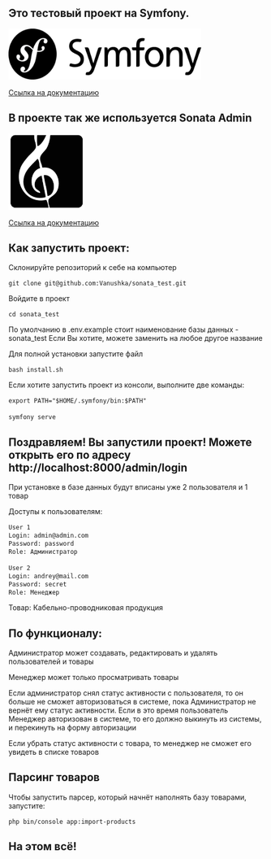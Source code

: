 ## Это тестовый проект на Symfony.

<img width="380" height="100" src="./readme_pictures/symfony.png">


[Ссылка на документацию](https://symfony.com/doc/current/index.html)

## В проекте так же используется Sonata Admin

<img width="150" height="150" src="./readme_pictures/sonata.png">

[Ссылка на документацию](https://docs.sonata-project.org/projects/SonataAdminBundle/en/4.x/)


## Как запустить проект:

Склонируйте репозиторий к себе на компьютер

```
git clone git@github.com:Vanushka/sonata_test.git
```

Войдите в проект

```
cd sonata_test
```

По умолчанию в .env.example стоит наименование базы данных - sonata_test
Если Вы хотите, можете заменить на любое другое название


Для полной установки запустите файл

```
bash install.sh
```

Если хотите запустить проект из консоли, выполните две команды:

```
export PATH="$HOME/.symfony/bin:$PATH"

symfony serve
```

## Поздравляем! Вы запустили проект! Можете открыть его по адресу http://localhost:8000/admin/login

При установке в базе данных будут вписаны уже 2 пользователя и 1 товар

Доступы к пользователям:
```
User 1
Login: admin@admin.com
Password: password
Role: Администратор

User 2
Login: andrey@mail.com
Password: secret
Role: Менеджер
```

Товар: Кабельно-проводниковая продукция

## По функционалу:

Администратор может создавать, редактировать и удалять пользователей и товары

Менеджер может только просматривать товары

Если администратор снял статус активности с пользователя,
то он больше не сможет авторизоваться в системе,
пока Администратор не вернёт ему статус активности.
Если в это время пользователь Менеджер авторизован в системе,
то его должно выкинуть из системы, и перекинуть на форму авторизации

Если убрать статус активности с товара,
то менеджер не сможет его увидеть в списке товаров

## Парсинг товаров

Чтобы запустить парсер, который начнёт наполнять базу товарами, запустите:

```
php bin/console app:import-products
```

## На этом всё!